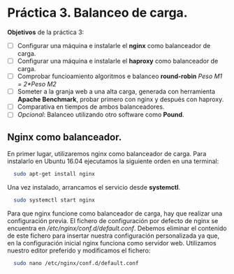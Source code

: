 # Práctica 3. Balanceo de carga.

**Objetivos** de la práctica 3:

- [ ] Configurar una máquina e instalarle el **nginx** como balanceador de carga.
- [ ] Configurar una máquina e instalarle el **haproxy** como balanceador de carga.
- [ ] Comprobar funcioamiento algoritmos e balanceo **round-robin** _Peso M1 = 2*Peso M2_
- [ ] Someter a la granja web a una alta carga, generada con herramienta **Apache Benchmark**, probar primero con nginx y después con haproxy.
- [ ] Comparativa en tiempos de ambos balanceadores.
- [ ] _Opcional_: Balanceo utilizando otro software como **Pound**.

## Nginx como balanceador.
En primer lugar, utilizaremos nginx como balanceador de carga. Para instalarlo en Ubuntu 16.04 ejecutamos la siguiente orden en una terminal:

```bash
  sudo apt-get install nginx
```

Una vez instalado, arrancamos el servicio desde **systemctl**.
```bash
  sudo systemctl start nginx
```

Para que nginx funcione como balanceador de carga, hay que realizar una configuración previa. El fichero de configuración por defecto 
de nginx se encuentra en _/etc/nginx/conf.d/default.conf_. Debemos eliminar el contenido de este fichero para insertar nuestra
configuración personalizada ya que, en la configuración inicial nginx funciona como servidor web. Utilizamos nuestro editor preferido
y modificamos el fichero:

```bash
  sudo nano /etc/nginx/conf.d/default.conf
```

